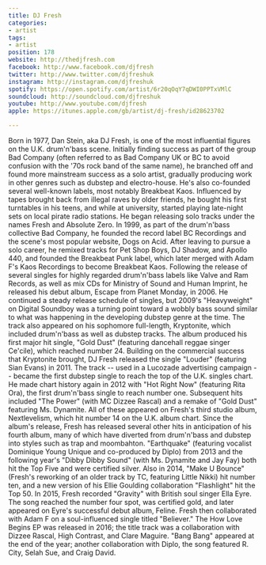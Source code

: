 ```yaml
---
title: DJ Fresh
categories:
- artist
tags:
- artist
position: 178
website: http://thedjfresh.com
facebook: http://www.facebook.com/djfresh
twitter: http://www.twitter.com/djfreshuk
instagram: http://instagram.com/djfreshuk
spotify: https://open.spotify.com/artist/6r20qOqY7qDWI0PPTxVMlC
soundcloud: http://soundcloud.com/djfreshuk
youtube: http://www.youtube.com/djfresh
apple: https://itunes.apple.com/gb/artist/dj-fresh/id28623702

---
```


Born in 1977, Dan Stein, aka DJ Fresh, is one of the most influential figures on the U.K. drum'n'bass scene. Initially finding success as part of the group Bad Company (often referred to as Bad Company UK or BC to avoid confusion with the '70s rock band of the same name), he branched off and found more mainstream success as a solo artist, gradually producing work in other genres such as dubstep and electro-house. He's also co-founded several well-known labels, most notably Breakbeat Kaos. Influenced by tapes brought back from illegal raves by older friends, he bought his first turntables in his teens, and while at university, started playing late-night sets on local pirate radio stations. He began releasing solo tracks under the names Fresh and Absolute Zero. In 1999, as part of the drum'n'bass collective Bad Company, he founded the record label BC Recordings and the scene's most popular website, Dogs on Acid. After leaving to pursue a solo career, he remixed tracks for Pet Shop Boys, DJ Shadow, and Apollo 440, and founded the Breakbeat Punk label, which later merged with Adam F's Kaos Recordings to become Breakbeat Kaos. Following the release of several singles for highly regarded drum'n'bass labels like Valve and Ram Records, as well as mix CDs for Ministry of Sound and Human Imprint, he released his debut album, Escape from Planet Monday, in 2006. He continued a steady release schedule of singles, but 2009's "Heavyweight" on Digital Soundboy was a turning point toward a wobbly bass sound similar to what was happening in the developing dubstep genre at the time. The track also appeared on his sophomore full-length, Kryptonite, which included drum'n'bass as well as dubstep tracks. The album produced his first major hit single, "Gold Dust" (featuring dancehall reggae singer Ce'cile), which reached number 24. Building on the commercial success that Kryptonite brought, DJ Fresh released the single "Louder" (featuring Sian Evans) in 2011. The track -- used in a Lucozade advertising campaign -- became the first dubstep single to reach the top of the U.K. singles chart. He made chart history again in 2012 with "Hot Right Now" (featuring Rita Ora), the first drum'n'bass single to reach number one. Subsequent hits included "The Power" (with MC Dizzee Rascal) and a remake of "Gold Dust" featuring Ms. Dynamite. All of these appeared on Fresh's third studio album, Nextlevelism, which hit number 14 on the U.K. album chart. Since the album's release, Fresh has released several other hits in anticipation of his fourth album, many of which have diverted from drum'n'bass and dubstep into styles such as trap and moombahton. "Earthquake" (featuring vocalist Dominique Young Unique and co-produced by Diplo) from 2013 and the following year's "Dibby Dibby Sound" (with Ms. Dynamite and Jay Fay) both hit the Top Five and were certified silver. Also in 2014, "Make U Bounce" (Fresh's reworking of an older track by TC, featuring Little Nikki) hit number ten, and a new version of his Ellie Goulding collaboration "Flashlight" hit the Top 50. In 2015, Fresh recorded "Gravity" with British soul singer Ella Eyre. The song reached the number four spot, was certified gold, and later appeared on Eyre's successful debut album, Feline. Fresh then collaborated with Adam F on a soul-influenced single titled "Believer." The How Love Begins EP was released in 2016; the title track was a collaboration with Dizzee Rascal, High Contrast, and Clare Maguire. "Bang Bang" appeared at the end of the year; another collaboration with Diplo, the song featured R. City, Selah Sue, and Craig David.